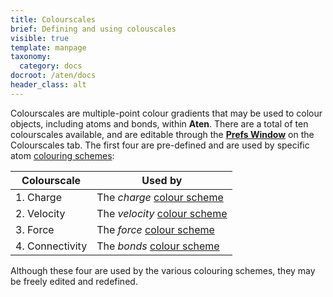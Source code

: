 ```yaml
---
title: Colourscales
brief: Defining and using colouscales
visible: true
template: manpage
taxonomy:
  category: docs
docroot: /aten/docs
header_class: alt
---
```


Colourscales are multiple-point colour gradients that may be used to colour objects, including atoms and bonds, within **Aten**. There are a total of ten colourscales available, and are editable through the [**Prefs Window**](/aten/docs/gui/prefs) on the Colourscales tab.  The first four are pre-defined and are used by specific atom [colouring schemes](/aten/docs/enums/colourscheme):

| Colourscale | Used by |
|-------------|---------|
| 1. Charge   | The _charge_ [colour scheme](/aten/docs/enums/colourscheme) |
| 2. Velocity   | The _velocity_ [colour scheme](/aten/docs/enums/colourscheme) |
| 3. Force   | The _force_ [colour scheme](/aten/docs/enums/colourscheme) |
| 4. Connectivity   | The _bonds_ [colour scheme](/aten/docs/enums/colourscheme) |

Although these four are used by the various colouring schemes, they may be freely edited and redefined.

